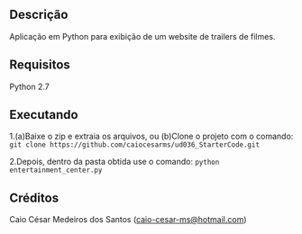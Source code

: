 ## Descrição
Aplicação em Python para exibição de um website de trailers de filmes.

## Requisitos
Python 2.7

## Executando
1.(a)Baixe o zip e extraia os arquivos,
ou
(b)Clone o projeto com o comando:
`git clone https://github.com/caiocesarms/ud036_StarterCode.git`

2.Depois, dentro da pasta obtida use o comando:
`python  entertainment_center.py`

## Créditos
Caio César Medeiros dos Santos (caio-cesar-ms@hotmail.com)
